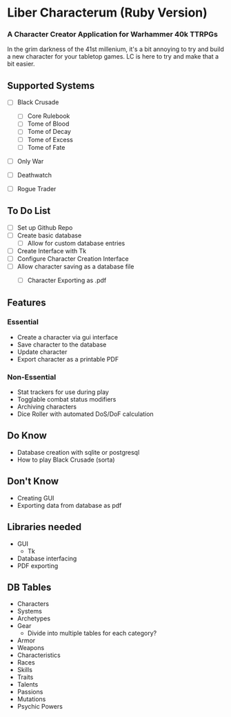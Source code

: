 # Liber Characterum (Ruby Version)
### A Character Creator Application for Warhammer 40k TTRPGs

In the grim darkness of the 41st millenium, it's a bit annoying to try and build a new character for your tabletop games. LC is here to try and make that a bit easier.


## Supported Systems
- [ ] Black Crusade
    - [ ] Core Rulebook
    - [ ] Tome of Blood
    - [ ] Tome of Decay
    - [ ] Tome of Excess
    - [ ] Tome of Fate
- [ ] Only War
- [ ] Deathwatch
- [ ] Rogue Trader


## To Do List

- [ ] Set up Github Repo
- [ ] Create basic database
    - [ ] Allow for custom database entries
- [ ] Create Interface with Tk
- [ ] Configure Character Creation Interface
- [ ] Allow character saving as a database file
    - [ ] Character Exporting as .pdf


## Features
### Essential
- Create a character via gui interface
- Save character to the database 
- Update character
- Export character as a printable PDF

### Non-Essential
- Stat trackers for use during play
- Togglable combat status modifiers
- Archiving characters
- Dice Roller with automated DoS/DoF calculation

## Do Know
- Database creation with sqlite or postgresql
- How to play Black Crusade (sorta)

## Don't Know
- Creating GUI
- Exporting data from database as pdf

## Libraries needed
- GUI
    - Tk
- Database interfacing
- PDF exporting

## DB Tables
- Characters
- Systems
- Archetypes
- Gear
    - Divide into multiple tables for each category?
- Armor
- Weapons
- Characteristics
- Races
- Skills
- Traits
- Talents
- Passions
- Mutations
- Psychic Powers

